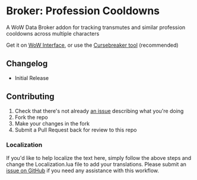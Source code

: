 Broker: Profession Cooldowns
=================

A WoW Data Broker addon for tracking transmutes and similar profession cooldowns across multiple characters

Get it on [WoW Interface](https://www.wowinterface.com/downloads/info26211-BrokerLootSpec.html), or use the [Cursebreaker tool](https://github.com/AcidWeb/CurseBreaker) (recommended)

## Changelog
- Initial Release

## Contributing

1. Check that there's not already [an issue](https://github.com/icbat/broker-profession-cooldowns/issues) describing what you're doing
1. Fork the repo
1. Make your changes in the fork
1. Submit a Pull Request back for review to this repo

### Localization

If you'd like to help localize the text here, simply follow the above steps and change the Localization.lua file to add your translations. Please submit an [issue on GitHub](https://github.com/icbat/broker-profession-cooldowns/issues) if you need any assistance with this workflow.
